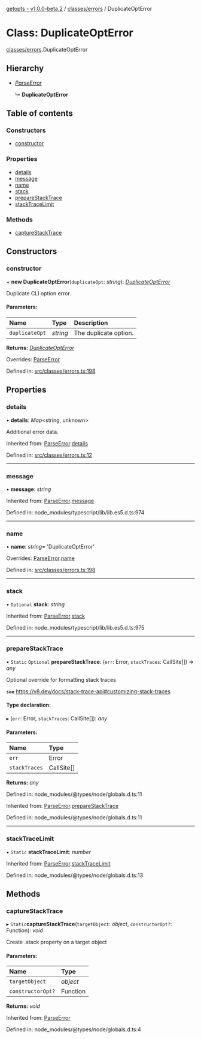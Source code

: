 [getopts - v1.0.0-beta.2](../README.md) / [classes/errors](../modules/classes_errors.md) / DuplicateOptError

# Class: DuplicateOptError

[classes/errors](../modules/classes_errors.md).DuplicateOptError

## Hierarchy

- [_ParseError_](classes_errors.parseerror.md)

  ↳ **DuplicateOptError**

## Table of contents

### Constructors

- [constructor](classes_errors.duplicateopterror.md#constructor)

### Properties

- [details](classes_errors.duplicateopterror.md#details)
- [message](classes_errors.duplicateopterror.md#message)
- [name](classes_errors.duplicateopterror.md#name)
- [stack](classes_errors.duplicateopterror.md#stack)
- [prepareStackTrace](classes_errors.duplicateopterror.md#preparestacktrace)
- [stackTraceLimit](classes_errors.duplicateopterror.md#stacktracelimit)

### Methods

- [captureStackTrace](classes_errors.duplicateopterror.md#capturestacktrace)

## Constructors

### constructor

\+ **new DuplicateOptError**(`duplicateOpt`: _string_): [_DuplicateOptError_](classes_errors.duplicateopterror.md)

Duplicate CLI option error.

#### Parameters:

| Name           | Type     | Description           |
| :------------- | :------- | :-------------------- |
| `duplicateOpt` | _string_ | The duplicate option. |

**Returns:** [_DuplicateOptError_](classes_errors.duplicateopterror.md)

Overrides: [ParseError](classes_errors.parseerror.md)

Defined in: [src/classes/errors.ts:198](https://github.com/prasadrajandran/node-getopts/blob/a583df7/src/classes/errors.ts#L198)

## Properties

### details

• **details**: _Map_<string, unknown\>

Additional error data.

Inherited from: [ParseError](classes_errors.parseerror.md).[details](classes_errors.parseerror.md#details)

Defined in: [src/classes/errors.ts:12](https://github.com/prasadrajandran/node-getopts/blob/a583df7/src/classes/errors.ts#L12)

---

### message

• **message**: _string_

Inherited from: [ParseError](classes_errors.parseerror.md).[message](classes_errors.parseerror.md#message)

Defined in: node_modules/typescript/lib/lib.es5.d.ts:974

---

### name

• **name**: _string_= 'DuplicateOptError'

Overrides: [ParseError](classes_errors.parseerror.md).[name](classes_errors.parseerror.md#name)

Defined in: [src/classes/errors.ts:198](https://github.com/prasadrajandran/node-getopts/blob/a583df7/src/classes/errors.ts#L198)

---

### stack

• `Optional` **stack**: _string_

Inherited from: [ParseError](classes_errors.parseerror.md).[stack](classes_errors.parseerror.md#stack)

Defined in: node_modules/typescript/lib/lib.es5.d.ts:975

---

### prepareStackTrace

▪ `Static` `Optional` **prepareStackTrace**: (`err`: Error, `stackTraces`: CallSite[]) => _any_

Optional override for formatting stack traces

**`see`** https://v8.dev/docs/stack-trace-api#customizing-stack-traces

#### Type declaration:

▸ (`err`: Error, `stackTraces`: CallSite[]): _any_

#### Parameters:

| Name          | Type       |
| :------------ | :--------- |
| `err`         | Error      |
| `stackTraces` | CallSite[] |

**Returns:** _any_

Defined in: node_modules/@types/node/globals.d.ts:11

Inherited from: [ParseError](classes_errors.parseerror.md).[prepareStackTrace](classes_errors.parseerror.md#preparestacktrace)

Defined in: node_modules/@types/node/globals.d.ts:11

---

### stackTraceLimit

▪ `Static` **stackTraceLimit**: _number_

Inherited from: [ParseError](classes_errors.parseerror.md).[stackTraceLimit](classes_errors.parseerror.md#stacktracelimit)

Defined in: node_modules/@types/node/globals.d.ts:13

## Methods

### captureStackTrace

▸ `Static`**captureStackTrace**(`targetObject`: _object_, `constructorOpt?`: Function): _void_

Create .stack property on a target object

#### Parameters:

| Name              | Type     |
| :---------------- | :------- |
| `targetObject`    | _object_ |
| `constructorOpt?` | Function |

**Returns:** _void_

Inherited from: [ParseError](classes_errors.parseerror.md)

Defined in: node_modules/@types/node/globals.d.ts:4
